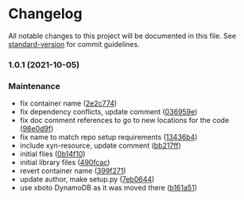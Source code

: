 # Changelog

All notable changes to this project will be documented in this file. See [standard-version](https://github.com/conventional-changelog/standard-version) for commit guidelines.

### 1.0.1 (2021-10-05)


### Maintenance

* fix container name ([2e2c774](https://github.com/xyngular/py-xyn-model-dynamo/commit/2e2c7740a56bc223e237c6bf4d5e5d5fc62615bd))
* fix dependency conflicts, update comment ([036959e](https://github.com/xyngular/py-xyn-model-dynamo/commit/036959e6b14590e60f0e3663645a7c9ccb855a00))
* fix doc comment references to go to new locations for the code ([98e0d9f](https://github.com/xyngular/py-xyn-model-dynamo/commit/98e0d9f664ac673cbe90c10732d16a30f7d329e7))
* fix name to match repo setup requirements ([13436b4](https://github.com/xyngular/py-xyn-model-dynamo/commit/13436b4c54642ed96c523e4cd7bd3ab310b5b783))
* include xyn-resource, update comment ([bb217ff](https://github.com/xyngular/py-xyn-model-dynamo/commit/bb217ff35e1e988a145f4e0f78f7f1b2c47858c6))
* initial files ([0b14f10](https://github.com/xyngular/py-xyn-model-dynamo/commit/0b14f100a299d612758e63621ab6aef2586f94f4))
* initial library files ([490fcac](https://github.com/xyngular/py-xyn-model-dynamo/commit/490fcacae253b390c0148fdc45a53cadd8923d5e))
* revert container name ([399f271](https://github.com/xyngular/py-xyn-model-dynamo/commit/399f2717869554f06748e6ffef14aa4a6223e189))
* update author, make setup.py ([7eb0644](https://github.com/xyngular/py-xyn-model-dynamo/commit/7eb0644bc535762f06bcef0a171e250053d2b2d6))
* use xboto DynamoDB as it was moved there ([b161a51](https://github.com/xyngular/py-xyn-model-dynamo/commit/b161a5102f74df7ebf1be0264a43e6a72922159d))
